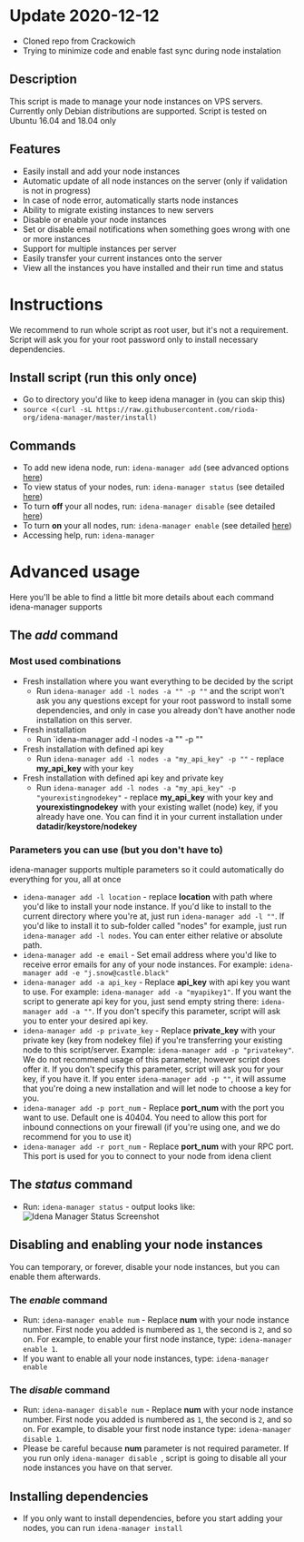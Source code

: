 # Update 2020-12-12
 - Cloned repo from Crackowich
 - Trying to minimize code and enable fast sync during node instalation

## Description
This script is made to manage your node instances on VPS servers. Currently only Debian distributions are
  supported. Script is tested on Ubuntu 16.04 and 18.04 only

## Features
 - Easily install and add your node instances
 - Automatic update of all node instances on the server (only if validation is not in progress)
 - In case of node error, automatically starts node instances
 - Ability to migrate existing instances to new servers
 - Disable or enable your node instances
 - Set or disable email notifications when something goes wrong with one or more instances
 - Support for multiple instances per server
 - Easily transfer your current instances onto the server
 - View all the instances you have installed and their run time and status

# Instructions

We recommend to run whole script as root user, but it's not a requirement. Script will ask you for your root password
 only to install necessary dependencies.

## Install script (run this only once)
 - Go to directory you'd like to keep idena manager in (you can skip this)
 - `source <(curl -sL https://raw.githubusercontent.com/rioda-org/idena-manager/master/install)`

## Commands
 - To add new idena node, run: `idena-manager add` (see advanced options [here](#the-add-command))
 - To view status of your nodes, run: `idena-manager status` (see detailed [here](#the-status-command))
 - To turn **off** your all nodes, run: `idena-manager disable` (see detailed [here](#the-disable-command))
 - To turn **on** your all nodes, run: `idena-manager enable` (see detailed [here](#the-enable-command))
 - Accessing help, run: `idena-manager`

# Advanced usage
Here you'll be able to find a little bit more details about each command idena-manager supports

## The *add* command
### Most used combinations
 - Fresh installation where you want everything to be decided by the script
   - Run `idena-manager add -l nodes -a "" -p ""` and the script won't ask you any questions except
  for your root
  password to install some dependencies, and only in case you already don't have another node installation on this
   server.
 - Fresh installation
   - Run `idena-manager add -l nodes -a "" -p ""
 - Fresh installation with defined api key
   - Run `idena-manager add -l nodes -a "my_api_key" -p ""` - replace **my_api_key** with your
  key
 - Fresh installation with defined api key and private key
   - Run `idena-manager add -l nodes -a "my_api_key" -p "yourexistingnodekey"` - replace
    **my_api_key** with your key and **yourexistingnodekey** with your existing
     wallet (node) key, if you already have one. You can find it in your current installation under **datadir/keystore/nodekey**
     
### Parameters you can use (but you don't have to)
idena-manager supports multiple parameters so it could automatically do everything for you, all at once

 - `idena-manager add -l location` - replace **location** with path where you'd like to install your node instance. If
  you'd like to install to the current directory where you're at, just run `idena-manager add -l ""`. If you'd like
   to install it to sub-folder called "nodes" for example, just run `idena-manager add -l nodes`. You can enter either
    relative or absolute path.
 - `idena-manager add -e email` - Set email address where you'd like to receive error emails for any of your node
  instances. For example: `idena-manager add -e "j.snow@castle.black"`
 - `idena-manager add -a api_key` - Replace **api_key** with api key you want to use. For example: `idena-manager add
  -a "myapikey1"`. If you want the script to generate api key for you, just send empty string there: `idena-manager
   add -a ""`. If you don't specify this parameter, script will ask you to enter your desired api key.
 - `idena-manager add -p private_key` - Replace **private_key** with your private key (key from nodekey file) if you're transferring
  your existing node to this script/server. Example: `idena-manager add -p "privatekey"`. We do not
   recommend usage of this parameter, however script does offer it. If you don't specify this parameter, script will
    ask you for your key, if you have it. If you enter `idena-manager add -p ""`, it will assume that you're doing a
     new installation and will let node to choose a key for you.
 - `idena-manager add -p port_num` - Replace **port_num** with the port you want to use. Default one is 40404. You need
  to allow this port for inbound connections on your firewall (if you're using one, and we do recommend for you to
   use it)
 - `idena-manager add -r port_num` - Replace **port_num** with your RPC port. This port is used for you to connect to
  your node from idena client

## The *status* command
 - Run: `idena-manager status` - output looks like:
![Idena Manager Status Screenshot](https://lh3.googleusercontent.com/Tn7VrkKnNwaryplCrGKgsYnf2tooN4hj0p_N7Y0cyf-FHOAvgLgWVn9AEgIxGWEzhYQg4S9AgVfrTruhtmtVwFUKvGfOL6AKyHzH6kx0O2D1Z3DU0nd8AZRDYe-Bq9yPKC26po3AyqXGx0gKnwT08RpOxL9_h3EFVBydlt3k3_O2DJKb7aM0RodsIFi9w9xI-H3XfkrwLT1wynqprnMhzMVv33wFhPRaYJVVMHKOk9soWelh4wROCdcQJxYhCV7SvwZQEOFz8XTnKcHtpecdfXuoVx9iM6FvhMXInEufC6M7YARqc12UKfiwCL9y751x7DzYtXBeLpkuJXWFGmFtIjFouucTsAg2vKci7UKwHVI92_OwGB9fmxdMupbF-JLGOJrSSp-VR6fOZprrQl-Kn3K4MXCRxoeID9FSqCB4fkTXO3NeHOngKTkauArMCw9QvU49iTgIpvBWop70oY4Qfj1LegEV07rUOjUfIaGckYKs3mW0Hiu18nfVX7QmrRy51ChLw0ebAeD_dI-6_job-C7m26av_0or5yToRki5zBXE2PelTxOnhGzj8alNkldnQrYqsgRSR7MlTxI_cd6tMS8ZYRY-RYvshHvLpWXdUk_avAoX490YBiqjBpR6ozkR4f4VBEco9YBUR0bscpBDkHa_3NlLz4KbbPkbO-itWlB3qC9gWkAcMzaQNy2By03eONt84Q=w2880-h896-ft)

## Disabling and enabling your node instances
You can temporary, or forever, disable your node instances, but you can enable them afterwards.

### The *enable* command
 - Run: `idena-manager enable num` - Replace **num** with your node instance number. First node you added is numbered
  as `1`, the second is `2`, and so on. For example, to enable your first node instance, type: `idena-manager enable 1`.
 - If you want to enable all your node instances, type: `idena-manager enable`

### The *disable* command
 - Run: `idena-manager disable num` - Replace **num** with your node instance number. First node you added is numbered
  as `1`, the second is `2`, and so on. For example, to disable your first node instance type: `idena-manager disable
   1`.
 - Please be careful because **num** parameter is not required parameter. If you run only `idena-manager disable
 `, script is going to disable all your node instances you have on that server.

## Installing dependencies
 - If you only want to install dependencies, before you start adding your nodes, you can run `idena-manager install`
